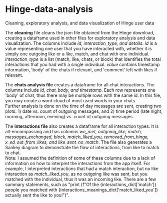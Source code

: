 # Hinge-data-analysis
Cleaning, exploratory analysis, and data visualization of Hinge user data

The **cleaning** file cleans the json file obtained from the Hinge download, creating a dataframe used in other files for exploratory analysis and data visualization. The columns include _id, interaction_type, and details_. _id_ is a value representing one user that you have interacted with, whether it is simply one outgoing like or a like, match, and chat with one individual. _interaction_type_ is a list (match, like, chats, or block) that identifies the total interactions that you had with a single individual. _value_ contains timestamp information, 'body' of the chats if relevant, and 'comment' left with likes if relevant.

The **chats analysis file** creates a dataframe for all chat interactions. The columns include _id, chat_body, and timestamp_. Each row represents one 'body' of chat, thus there may be multiple rows with the same id. In this file, you may create a word cloud of most used words in your chats. <br>
Further analysis is done on the time of day messages are sent, creating two plots: 1) date vs. count of outgoing messages, and 2) time period (late night, morning, afternoon, evening) vs. count of outgoing messages.

The **interactions file** also creates a dataframe for all interaction types. It is all-encompassing and has columns _we_met, outgoing_like, match, messages_exchanged, block, match_liked_you, removed_from_hinge, x_ed_out_from_likes, and like_sent_no_match_. The file also generates a Sankey diagram to demonstrate the flow of interactions, from like to match to chat. <br>
Note: I assumed the definition of some of these columns due to a lack of information on how to interpret the interactions from the app itself. For example, I interpreted interactions that had a match interaction, but no like interaction as _match_liked_you_, as no outgoing like was sent, but you matched with the individual, thus it was an incoming like. There are a few summary statements, such as "print (f"Of the {interactions_dict['match']} people you matched with {interactions_meanings_dict['match_liked_you']} actually sent the like to you!")". 
